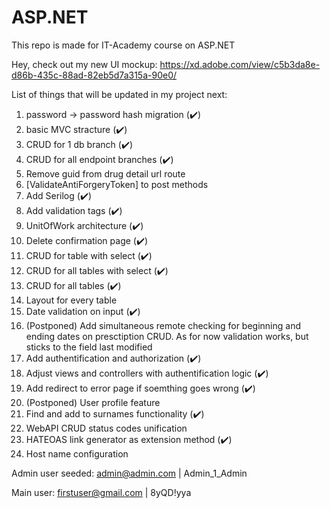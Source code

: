 # ASP.NET
This repo is made for IT-Academy course on ASP.NET

Hey, check out my new UI mockup: https://xd.adobe.com/view/c5b3da8e-d86b-435c-88ad-82eb5d7a315a-90e0/

List of things that will be updated in my project next:
  1. password -> password hash migration (✔️)
  2. basic MVC stracture (✔️)
  3. CRUD for 1 db branch (✔️)
  4. CRUD for all endpoint branches (✔️)
  5. Remove guid from drug detail url route
  6. [ValidateAntiForgeryToken] to post methods
  7. Add Serilog (✔️)
  8. Add validation tags (✔️)
  9. UnitOfWork architecture (✔️)
  10. Delete confirmation page (✔️)
  11. CRUD for table with select (✔️)
  12. CRUD for all tables with select (✔️)
  13. CRUD for all tables (✔️)
  14. Layout for every table
  15. Date validation on input (✔️)
  16. (Postponed) Add simultaneous remote checking for 
			beginning and ending dates on presctiption CRUD.
			As for now validation works, but sticks to the field
			last modified
  17. Add authentification and authorization (✔️)
  18. Adjust views and controllers with authentification logic (✔️)
  19. Add redirect to error page if soemthing goes wrong (✔️)
  20. (Postponed) User profile feature
  21. Find and add to surnames functionality (✔️)
  22. WebAPI CRUD status codes unification
  23. HATEOAS link generator as extension method (✔️)
  24. Host name configuration
  
Admin user seeded: admin@admin.com | Admin_1_Admin

Main user: firstuser@gmail.com | 8yQD!yya
